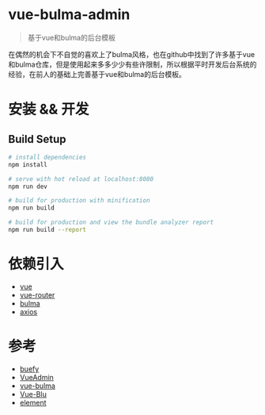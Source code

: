 # vue-bulma-admin

> 基于vue和bulma的后台模板

在偶然的机会下不自觉的喜欢上了bulma风格，也在github中找到了许多基于vue和bulma仓库，但是使用起来多多少少有些许限制，所以根据平时开发后台系统的经验，在前人的基础上完善基于vue和bulma的后台模板。

# 安装 && 开发

## Build Setup

``` bash
# install dependencies
npm install

# serve with hot reload at localhost:8080
npm run dev

# build for production with minification
npm run build

# build for production and view the bundle analyzer report
npm run build --report
```


# 依赖引入
* [vue](https://vuejs.org/)
* [vue-router](https://router.vuejs.org/)
* [bulma](http://bulma.io/)
* [axios](https://github.com/mzabriskie/axios)

# 参考
* [buefy](https://buefy.github.io)
* [VueAdmin](https://admin.vuebulma.com)
* [vue-bulma](https://github.com/wangxg2016/vue-bulma)
* [Vue-Blu](https://chenz24.github.io/vue-blu/#/)
* [element](http://element.eleme.io/#/zh-CN/component/installation)